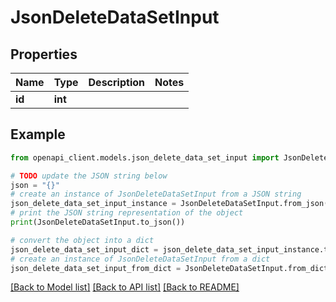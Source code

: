 # JsonDeleteDataSetInput


## Properties

Name | Type | Description | Notes
------------ | ------------- | ------------- | -------------
**id** | **int** |  | 

## Example

```python
from openapi_client.models.json_delete_data_set_input import JsonDeleteDataSetInput

# TODO update the JSON string below
json = "{}"
# create an instance of JsonDeleteDataSetInput from a JSON string
json_delete_data_set_input_instance = JsonDeleteDataSetInput.from_json(json)
# print the JSON string representation of the object
print(JsonDeleteDataSetInput.to_json())

# convert the object into a dict
json_delete_data_set_input_dict = json_delete_data_set_input_instance.to_dict()
# create an instance of JsonDeleteDataSetInput from a dict
json_delete_data_set_input_from_dict = JsonDeleteDataSetInput.from_dict(json_delete_data_set_input_dict)
```
[[Back to Model list]](../README.md#documentation-for-models) [[Back to API list]](../README.md#documentation-for-api-endpoints) [[Back to README]](../README.md)


